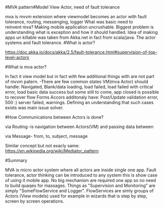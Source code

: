 #MVA pattern#Model View Actor, need of fault tolerance 

mva is mvvm extension where viewmodel becomes an actor with fault tolerance, routing, messenging, logger
What was basic need to reinvent mva?
Making mobile application uncrushable. Biggest problem is understanding what is exception and how it should handled. Idea of making apps un killable was taken from Akka.net in fact from scala/java. The actor systems and fault tolerance.
#What is actor?


https://doc.akka.io/docs/akka/2.5/fault-tolerance.html#supervision-of-top-level-actors

#What is mva actor?

In fact it view model but in fact with few additional things with are not part of mvvm patern. -There are few common states VM(mva Actor) should handle: Navigated, Blank/data loading, load failed, load failed with critical error, load basic data success but some still to come, app closed is possible to recover flow Forms Accors additonaly have: Post/Update validation error, 500 :) server failed, warnings.
Defining an understanding that such cases exists was main issue solver.

#How Communications between Actors is done?

via Routing - is navigation between Actors(VM) and passing data between

via Message- from, to, subject, message

Similar concept but not exacly same:
https://en.wikipedia.org/wiki/Mediator_pattern

#Summary

MVA is micro actor system where all actors are inside single one app. Fault tolerance, actor thinking can be introduced to any system this is show case of using it mobile app. No big mechanism are required one app so no need to build quaqes for massages. Things as "Supervision and Monitoring" are simply "SomeFlowService and Logger". FlowServices are simly groups of Actors (View models) used for example in wizards that is step by step, screen by screen operations.
